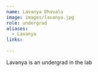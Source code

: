 ```yaml
---
name: Lavanya Dhavala
image: images/lavanya.jpg
role: undergrad
aliases:
  - Lavanya
links:
  
---
```

Lavanya is an undergrad in the lab
